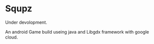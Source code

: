 # Squpz

Under devolopment.

An android Game build useing java and Libgdx framework with google cloud.
